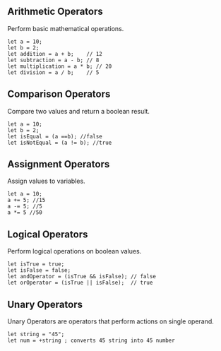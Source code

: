 ## Arithmetic Operators
Perform basic mathematical operations.

```
let a = 10;
let b = 2;
let addition = a + b;    // 12
let subtraction = a - b; // 8
let multiplication = a * b; // 20
let division = a / b;    // 5
```
## Comparison Operators
Compare two values and return a boolean result.

```
let a = 10;
let b = 2;
let isEqual = (a ==b); //false
let isNotEqual = (a != b); //true
```

## Assignment Operators
Assign values to variables.

```
let a = 10;
a += 5; //15
a -= 5; //5
a *= 5 //50
```
## Logical Operators
Perform logical operations on boolean values.

```
let isTrue = true;
let isFalse = false;
let andOperator = (isTrue && isFalse); // false
let orOperator = (isTrue || isFalse);  // true
```
## Unary Operators
Unary Operators are operators that perform actions on single operand.

```
let string = "45";
let num = +string ; converts 45 string into 45 number
```
